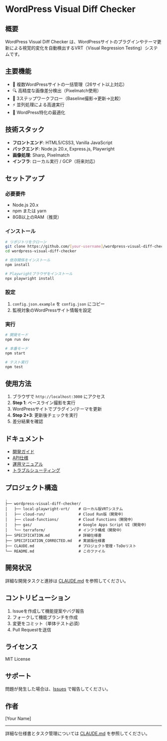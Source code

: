 # WordPress Visual Diff Checker

## 概要

WordPress Visual Diff Checker は、WordPressサイトのプラグインやテーマ更新による視覚的変化を自動検出するVRT（Visual Regression Testing）システムです。

## 主要機能

- 🎯 複数WordPressサイトの一括管理（26サイト以上対応）
- 🔍 高精度な画像差分検出（Pixelmatch使用）
- 📸 3ステップワークフロー（Baseline撮影→更新→比較）
- ⚡ 並列処理による高速実行
- 🎨 WordPress特化の最適化

## 技術スタック

- **フロントエンド**: HTML5/CSS3, Vanilla JavaScript
- **バックエンド**: Node.js 20.x, Express.js, Playwright
- **画像処理**: Sharp, Pixelmatch
- **インフラ**: ローカル実行 / GCP（将来対応）

## セットアップ

### 必要要件

- Node.js 20.x
- npm または yarn
- 8GB以上のRAM（推奨）

### インストール

```bash
# リポジトリをクローン
git clone https://github.com/[your-username]/wordpress-visual-diff-checker.git
cd wordpress-visual-diff-checker

# 依存関係をインストール
npm install

# Playwrightブラウザをインストール
npx playwright install
```

### 設定

1. `config.json.example` を `config.json` にコピー
2. 監視対象のWordPressサイト情報を設定

### 実行

```bash
# 開発モード
npm run dev

# 本番モード
npm start

# テスト実行
npm test
```

## 使用方法

1. ブラウザで `http://localhost:3000` にアクセス
2. **Step 1**: ベースライン撮影を実行
3. WordPressサイトでプラグイン/テーマを更新
4. **Step 2+3**: 更新後チェックを実行
5. 差分結果を確認

## ドキュメント

- [開発ガイド](./docs/DEVELOPMENT.md)
- [API仕様](./docs/API.md)
- [運用マニュアル](./docs/OPERATION.md)
- [トラブルシューティング](./docs/TROUBLESHOOTING.md)

## プロジェクト構造

```
.
├── wordpress-visual-diff-checker/
│   ├── local-playwright-vrt/    # ローカル版VRTシステム
│   ├── cloud-run/               # Cloud Run版（開発中）
│   ├── cloud-functions/         # Cloud Functions（開発中）
│   ├── gas/                     # Google Apps Script UI（開発中）
│   └── terraform/               # インフラ構成（開発中）
├── SPECIFICATION.md             # 詳細仕様書
├── SPECIFICATION_CORRECTED.md   # 実装版仕様書
├── CLAUDE.md                    # プロジェクト管理・ToDoリスト
└── README.md                    # このファイル
```

## 開発状況

詳細な開発タスクと進捗は [CLAUDE.md](./CLAUDE.md) を参照してください。

## コントリビューション

1. Issueを作成して機能提案やバグ報告
2. フォークして機能ブランチを作成
3. 変更をコミット（単体テスト必須）
4. Pull Requestを送信

## ライセンス

MIT License

## サポート

問題が発生した場合は、[Issues](https://github.com/[your-username]/wordpress-visual-diff-checker/issues) で報告してください。

## 作者

[Your Name]

---

詳細な仕様書とタスク管理については [CLAUDE.md](./CLAUDE.md) を参照してください。